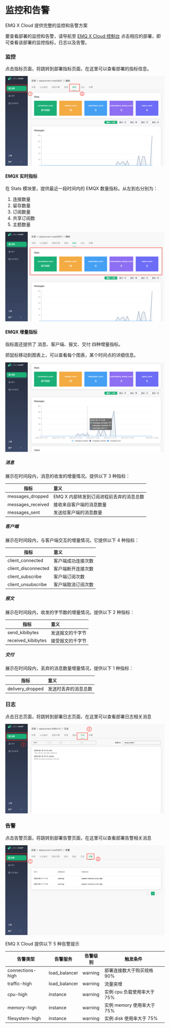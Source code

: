 # 监控和告警

EMQ X Cloud 提供完整的监控和告警方案 

要查看部署的监控和告警，请导航至 [EMQ X Cloud 控制台](https://cloud.emqx.io/console/) 点击相应的部署，即可查看该部署的监控指标，日志以及告警。

### 监控

点击指标页面，将跳转到部署指标页面，在这里可以查看部署的指标信息。

![metrics](../_assets/deployments/view_metrics.png)



#### EMQX 实时指标

在 Stats 模块里，提供最近一段时间内的 EMQX 数量指标。从左到右分别为：

1. 连接数量
2. 留存数量
3. 订阅数量
4. 共享订阅数
5. 主题数量

![metrics_stats](../_assets/deployments/metrics_stats.png)


#### EMQX 增量指标

指标面还提供了 消息、客户端、报文、交付 四种增量指标。

把鼠标移动到图表上，可以查看每个图表，某个时间点的详细信息。

![metrics_line_detail](../_assets/deployments/metrics_line_detail.png)

##### 消息

展示在时间段内，消息的收发的增量情况。提供以下 3 种指标：

| 指标              | 意义                                     |
| ----------------- | :--------------------------------------- |
| messages_dropped  | EMQ X 内部转发到订阅进程前丢弃的消息总数 |
| messages_received | 接收来自客户端的消息数量                 |
| messages_sent     | 发送给客户端的消息数量                   |

##### 客户端

展示在时间段内，与客户端交互的增量情况。它提供以下 4 种指标：

| 指标                | 意义               |
| ------------------- | :----------------- |
| client_connected    | 客户端成功连接次数 |
| client_disconnected | 客户端断开连接次数 |
| client_subscribe    | 客户端订阅次数     |
| client_unsubscribe  | 客户端取消订阅次数 |

##### 报文

展示在时间段内，收发的字节数的增量情况。提供以下 2 种指标：

| 指标               | 意义             |
| ------------------ | :--------------- |
| send_kibibytes     | 发送报文的千字节 |
| received_kibibytes | 接受报文的千字节 |

##### 交付

展示在时间段内，丢弃的消息数量增量情况，提供以下 1 种指标：

| 指标             | 意义                 |
| ---------------- | :------------------- |
| delivery_dropped | 发送时丢弃的消息总数 |

### 日志

点击日志页面，将跳转到部署日志页面，在这里可以查看部署日志相关消息

![view_log](../_assets/deployments/view_log.png)

### 告警

点击告警页面，将跳转到部署告警页面，在这里可以查看部署告警相关消息

![main](../_assets/deployments/view_alert.png)

EMQ X Cloud 提供以下 5 种告警提示

| 告警类型              | 告警服务          | 告警级别  | 触发条件                                |
| ------------------- | ---------------- | -------- | ------------------------------------- |
| connections-high    | load_balancer    | warning  | 部署连接数大于购买规格 90%             |
| traffic-high        | load_balancer    | warning  | 流量突增                                |
| cpu-high            | instance         | warning  | 实例 cpu 负载使用率大于 75%               |
| memory-high         | instance         | warning  | 实例 memory 使用率大于 75%               |
| filesystem-high     | instance         | warning  | 实例 disk 使用率大于 75%                 |
